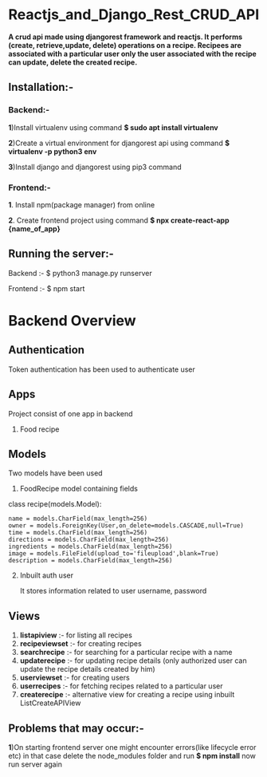 # Reactjs_and_Django_Rest_CRUD_API
**A crud api made using djangorest framework and reactjs. It performs (create, retrieve,update, delete) operations on a recipe.
Recipees are associated with a particular user only the user associated with the recipe can update, delete the created recipe.**

## Installation:-

### Backend:-
**1**)Install virtualenv using command **$ sudo apt install virtualenv**

**2**)Create a virtual environment for djangorest api using command **$ virtualenv -p python3 env**

**3**)Install django and djangorest using pip3 command

### Frontend:-

**1**. Install npm(package manager) from online

**2**. Create frontend project using command **$ npx create-react-app {name_of_app}**

## Running the server:-

Backend :- $ python3 manage.py runserver

Frontend :- $ npm start

# Backend Overview

## Authentication

Token authentication has been used to authenticate user 

## Apps

Project consist of one app in backend 
1. Food recipe

## Models

Two models have been used

1. FoodRecipe model containing fields

class recipe(models.Model):

    name = models.CharField(max_length=256)
    owner = models.ForeignKey(User,on_delete=models.CASCADE,null=True)
    time = models.CharField(max_length=256)
    directions = models.CharField(max_length=256)
    ingredients = models.CharField(max_length=256)
    image = models.FileField(upload_to='fileupload',blank=True)
    description = models.CharField(max_length=256)
    
2. Inbuilt auth user 

   It stores information related to user
   username, password
   
## Views

1. **listapiview**    :- for listing all recipes
2. **recipeviewset**  :- for creating recipes
3. **searchrecipe**   :- for searching for a particular recipe with a name
4. **updaterecipe**   :- for updating recipe details (only authorized user can update the recipe details created by him)
5. **userviewset**    :- for creating users
6. **userrecipes**    :- for fetching recipes related to a particular user
7. **createrecipe**   :- alternative view for creating a recipe using inbuilt ListCreateAPIView


## Problems that may occur:-

**1**)On starting frontend server one might encounter errors(like lifecycle error etc) in that case delete the node_modules folder and run **$ npm install** now run server again
